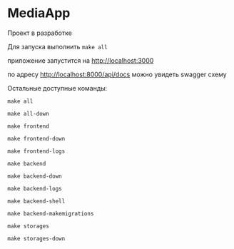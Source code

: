 
# MediaApp

Проект в разработке

Для запуска выполнить `make all`

приложение запустится на [http://localhost:3000](http://localhost:3000)

по адресу [http://localhost:8000/api/docs](http://localhost:8000/api/docs)
можно увидеть swagger схему

        
Остальные доступные команды:

`make all`

`make all-down`

`make frontend`

`make frontend-down`

`make frontend-logs`

`make backend`

`make backend-down`

`make backend-logs`

`make backend-shell`

`make backend-makemigrations`

`make storages`

`make storages-down`
